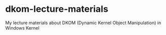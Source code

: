 # dkom-lecture-materials
My lecture materials about DKOM (Dynamic Kernel Object Manipulation) in Windows Kernel
